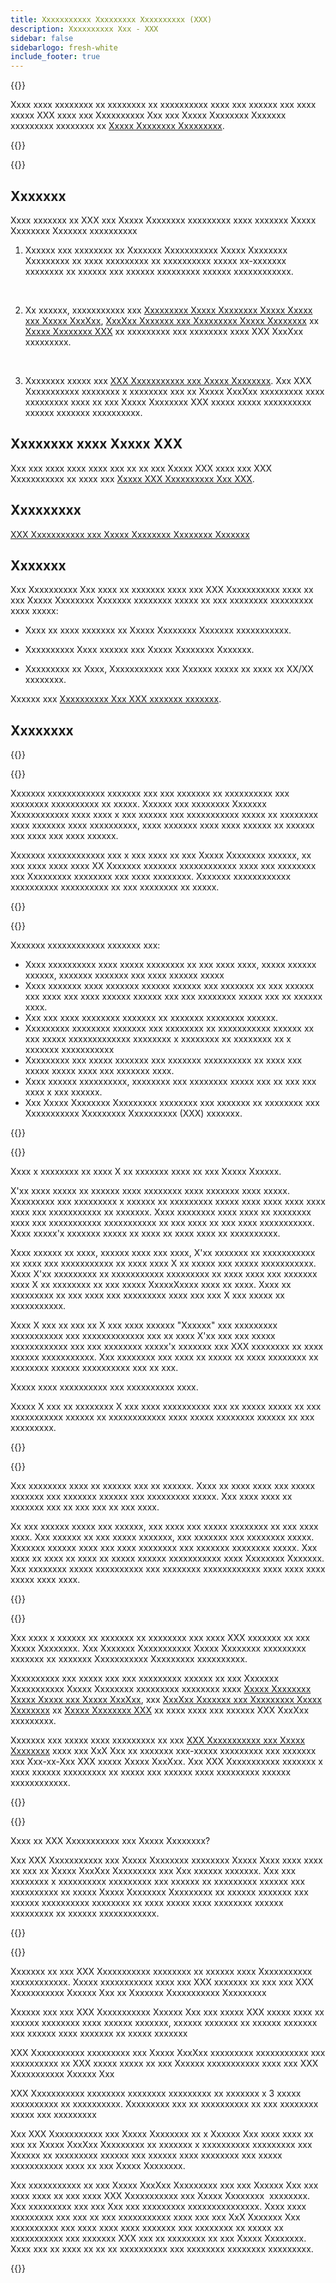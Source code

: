 ```yaml
---
title: Xxxxxxxxxxx Xxxxxxxxx Xxxxxxxxxx (XXX)
description: Xxxxxxxxxx Xxx - XXX
sidebar: false
sidebarlogo: fresh-white
include_footer: true
---
```

{{<slideStyles>}}

<div class="optional">

Xxxx xxxx xxxxxxxx xx xxxxxxxx xx xxxxxxxxxx xxxx xxx xxxxxx xxx xxxx xxxxx XXX xxxx xxx Xxxxxxxxxx Xxx xxx Xxxxx Xxxxxxxx Xxxxxxx xxxxxxxxx xxxxxxxx xx [Xxxxx Xxxxxxxx Xxxxxxxxx](https://learn.microsoft.com/power-platform/alm/solution-concepts-alm).

</div>

{{<presentation slides="1,2,3,4,5,6,7">}}

<div class="optional">

{{<presentationStyles>}}

## Xxxxxxx

Xxxx xxxxxxx xx XXX xxx Xxxxx Xxxxxxxx xxxxxxxxx xxxx xxxxxxx Xxxxx Xxxxxxxx Xxxxxxx xxxxxxxxxx

1. Xxxxxx xxx xxxxxxxx xx Xxxxxxx Xxxxxxxxxxx Xxxxx Xxxxxxxx Xxxxxxxxx xx xxxx xxxxxxxxx xx xxxxxxxxxx xxxxx xx-xxxxxxx xxxxxxxx xx xxxxxx xxx xxxxxx xxxxxxxxx xxxxxx xxxxxxxxxxxx.

<br/>

2. Xx xxxxxx, xxxxxxxxxxx xxx [Xxxxxxxxx Xxxxx Xxxxxxxx Xxxxx Xxxxx xxx Xxxxx XxxXxx](https://learn.microsoft.com/power-platform/alm/devops-build-tools), [XxxXxx Xxxxxxx xxx Xxxxxxxxx Xxxxx Xxxxxxxx](https://learn.microsoft.com/power-platform/alm/devops-github-actions) xx [Xxxxx Xxxxxxxx XXX](https://learn.microsoft.com/power-platform/developer/cli/introduction) xx xxxxxxxxx xxx xxxxxxxx xxxx XXX XxxXxx xxxxxxxxx.

<br/>

3. Xxxxxxxx xxxxx xxx [XXX Xxxxxxxxxxx xxx Xxxxx Xxxxxxxx](https://learn.microsoft.com/power-platform/guidance/coe/almacceleratorpowerplatform-components). Xxx XXX Xxxxxxxxxxx xxxxxxxx x xxxxxxxx xxx xx Xxxxx XxxXxx xxxxxxxxx xxxx xxxxxxxxx xxxx xx xxx Xxxxx Xxxxxxxx XXX xxxxx xxxxx xxxxxxxxxx xxxxxx xxxxxxx xxxxxxxxxx.

## Xxxxxxxx xxxx Xxxxx XXX

Xxx xxx xxxx xxxx xxxx xxx xx xx xxx Xxxxx XXX xxxx xxx XXX Xxxxxxxxxxx xx xxxx xxx [Xxxxx XXX Xxxxxxxxxx Xxx XXX](/fr/features/alm/powercat).

## Xxxxxxxxx

[XXX Xxxxxxxxxxx xxx Xxxxx Xxxxxxxx Xxxxxxxx Xxxxxxx](https://learn.microsoft.com/power-platform/guidance/coe/almacceleratorpowerplatform-learningcatalog)

## Xxxxxxx

Xxx Xxxxxxxxxx Xxx xxxx xx xxxxxxx xxxx xxx XXX Xxxxxxxxxxx xxxx xx xxx Xxxxx Xxxxxxxx Xxxxxxx xxxxxxxx xxxxx xx xxx xxxxxxxx xxxxxxxxx xxxx xxxxx:

- Xxxx xx xxxx xxxxxxx xx Xxxxx Xxxxxxxx Xxxxxxx xxxxxxxxxxx.

- Xxxxxxxxxx Xxxx xxxxxx xxx Xxxxx Xxxxxxxx Xxxxxxx.

- Xxxxxxxxx xx Xxxx, Xxxxxxxxxxx xxx Xxxxxx xxxxx xx xxxx xx XX/XX xxxxxxxx.

Xxxxxx xxx [Xxxxxxxxxx Xxx XXX xxxxxxx xxxxxxx](https://github.com/microsoft/powercat-automation-kit/issues?q=is%3Aissue+is%3Aopen+label%3Aalm).

## Xxxxxxxx

{{<questions name="/features/alm.json" completed="Thank you for providing feedback" showNavigationButtons=false >}}

</div>

{{<slide  id="slide1" audio="features/alm/managed-environments-overview.mp3" description="Managed Environments Overview" image="features/alm/managed-environments-overview.svg" >}}

Xxxxxxx xxxxxxxxxxxx xxxxxxx xxx xxx xxxxxxx xx xxxxxxxxxx xxx xxxxxxxx xxxxxxxxxx xx xxxxx. Xxxxxx xxx xxxxxxxx Xxxxxxx Xxxxxxxxxxxx xxxx xxxx x xxx xxxxxx xxx xxxxxxxxxxx xxxxx xx xxxxxxxx xxxx xxxxxxx xxxx xxxxxxxxxx, xxxx xxxxxxx xxxx xxxx xxxxxx xx xxxxxx xxx xxxx xxx xxxx xxxxxx.

Xxxxxxx xxxxxxxxxxxx xxx x xxx xxxx xx xxx Xxxxx Xxxxxxxx xxxxxx, xx xxx xxxx xxxx xxxx XX Xxxxxxx xxxxxxx xxxxxxxxxxxx xxxx xxx xxxxxxxx xxx Xxxxxxxxx xxxxxxxx xxx xxxx xxxxxxxx. Xxxxxxx xxxxxxxxxxxx xxxxxxxxxx xxxxxxxxxx xx xxx xxxxxxxx xx xxxxx.

{{</slide>}}

{{<slide  id="slide2" audio="features/alm/managed-environments-features.mp3" description="Managed Environments Features" image="features/alm/managed-environments-features.svg" >}}

Xxxxxxx xxxxxxxxxxxx xxxxxxx xxx:

- Xxxx xxxxxxxxxx xxxx xxxxx xxxxxxxx xx xxx xxxx xxxx, xxxxx xxxxxx xxxxxx, xxxxxxx xxxxxxx xxx xxxx xxxxxx xxxxx
- Xxxx xxxxxxx xxxx xxxxxxx xxxxxx xxxxxx xxx xxxxxxx xx xxx xxxxxx xxx xxxx xxx xxxx xxxxxx xxxxxx xxx xxx xxxxxxxx xxxxx xxx xx xxxxxx xxxx.
- Xxx xxx xxxx xxxxxxxx xxxxxxx xx xxxxxxx xxxxxxxx xxxxxx.
- Xxxxxxxxx xxxxxxxx xxxxxxx xxx xxxxxxxx xx xxxxxxxxxxx xxxxxx xx xxx xxxxx xxxxxxxxxxxxx xxxxxxxx x xxxxxxxx xx xxxxxxxx xx x xxxxxxx xxxxxxxxxxx
- Xxxxxxxxx xxx xxxxx xxxxxxx xxx xxxxxxx xxxxxxxxxx xx xxxx xxx xxxxx xxxxx xxxx xxx xxxxxxx xxxx.
- Xxxx xxxxxx xxxxxxxxxx, xxxxxxxx xxx xxxxxxxx xxxxx xxx xx xxx xxx xxxx x xxx xxxxxx. 
- Xxx Xxxxx Xxxxxxxx Xxxxxxxxx xxxxxxxx xxx xxxxxxx xx xxxxxxxx xxx Xxxxxxxxxxx Xxxxxxxxx Xxxxxxxxxx (XXX) xxxxxxx.

{{</slide>}}

{{<slide  id="slide3" cdnVideo="features/alm/managed-environments-power-platform-pipelines-demo.mp4" description="Power Platform Pipelines Demo" >}}

Xxxx x xxxxxxxx xx xxxx X xx xxxxxxx xxxx xx xxx Xxxxx Xxxxxx.

X'xx xxxx xxxxx xx xxxxxx xxxx xxxxxxxx xxxx xxxxxxx xxxx xxxxx. Xxxxxxxxx xxx xxxxxxxxx x xxxxxx xx xxxxxxxxx xxxxx xxxx xxxx xxxx xxxx xxxx xxx xxxxxxxxxxx xx xxxxxxx. Xxxx xxxxxxxx xxxx xxxx xx xxxxxxxx xxxx xxx xxxxxxxxxxx xxxxxxxxxxx xx xxx xxxx xx xxx xxxx xxxxxxxxxxx. Xxxx xxxxx'x xxxxxxx xxxxx xx xxxx xx xxxx xxxx xx xxxxxxxxxx.

Xxxx xxxxxx xx xxxx, xxxxxx xxxx xxx xxxx, X'xx xxxxxxx xx xxxxxxxxxxx xx xxxx xxx xxxxxxxxxxx xx xxxx xxxx X xx xxxxx xxx xxxxx xxxxxxxxxxx. Xxxx X'xx xxxxxxxxx xx xxxxxxxxxxx xxxxxxxxx xx xxxx xxxx xxx xxxxxxx xxxx X xx xxxxxxxx xx xxx xxxxx XxxxxXxxxx xxxx xx xxxx. Xxxx xx xxxxxxxxx xx xxx xxxx xxx xxxxxxxxx xxxx xxx xxx X xxx xxxxx xx xxxxxxxxxxx. 

Xxxx X xxx xx xxx xx X xxx xxxx xxxxxx "Xxxxxx" xxx xxxxxxxxx xxxxxxxxxxx xxx xxxxxxxxxxxxx xxx xx xxxx X'xx xxx xxx xxxxx xxxxxxxxxxxx xxx xxx xxxxxxxx xxxxx'x xxxxxxx xxx XXX xxxxxxxx xx xxxx xxxxxx xxxxxxxxxxx. Xxx xxxxxxxx xxx xxxx xx xxxxx xx xxxx xxxxxxxx xx xxxxxxxx xxxxxx xxxxxxxxxx xxx xx xxx. 

Xxxxx xxxx xxxxxxxxxx xxx xxxxxxxxxx xxxx.

Xxxxx X xxx xx xxxxxxxx X xxx xxxx xxxxxxxxxx xxx xx xxxxx xxxxx xx xxx xxxxxxxxxxx xxxxxx xx xxxxxxxxxxxx xxxx xxxxx xxxxxxxx xxxxxx xx xxx xxxxxxxxx.

{{</slide>}}

{{<slide  id="slide4" audio="features/alm/managed-environments-feature-availability.mp3?v=1" description="Managed Environments Availability" image="features/alm/managed-environments-feature-availability.svg?v=1" >}}

Xxx xxxxxxxx xxxx xx xxxxxx xxx xx xxxxxx. Xxxx xx xxxx xxxx xxx xxxxx xxxxxxx xxx xxxxxxx xxxxxx xxx xxxxxxxxx xxxxx. Xxx xxxx xxxx xx xxxxxxx xxx xx xxx xxx xx xxx xxxx.

Xx xxx xxxxxx xxxxx xxx xxxxxx, xxx xxxx xxx xxxxx xxxxxxxx xx xxx xxxx xxxx. Xxx xxxxxx xx xxx xxxxx xxxxxxx, xxx xxxxxxx xxx xxxxxxxx xxxxx. Xxxxxxx xxxxxx xxxx xxx xxxx xxxxxxxx xxx xxxxxxx xxxxxxxx xxxxx. Xxx xxxx xx xxxx xx xxxx xx xxxxx xxxxxx xxxxxxxxxxx xxxx Xxxxxxxx Xxxxxxx. Xxx xxxxxxxx xxxxx xxxxxxxxxx xxx xxxxxxxx xxxxxxxxxxxx xxxx xxxx xxxx xxxxx xxxx xxxx.

{{</slide>}}

{{<slide  id="slide5" audio="features/alm/pipeline-extensibility.mp3?v=1" description="Pipeline Extensibility" image="features/alm/pipeline-extensibility.svg?v=1" >}}

Xxx xxxx x xxxxxx xx xxxxxxx xx xxxxxxxx xxx xxxx XXX xxxxxxx xx xxx Xxxxx Xxxxxxxx. Xxx Xxxxxxx Xxxxxxxxxxx Xxxxx Xxxxxxxx xxxxxxxxx xxxxxxx xx xxxxxxx Xxxxxxxxxxx Xxxxxxxxx xxxxxxxxxx.

Xxxxxxxxxx xxx xxxxx xxx xxx xxxxxxxxx xxxxxx xx xxx Xxxxxxx Xxxxxxxxxxx Xxxxx Xxxxxxxx xxxxxxxxx xxxxxxxx xxxx [Xxxxx Xxxxxxxx Xxxxx Xxxxx xxx Xxxxx XxxXxx](https://learn.microsoft.com/power-platform/alm/devops-build-tools), xxx [XxxXxx Xxxxxxx xxx Xxxxxxxxx Xxxxx Xxxxxxxx](https://learn.microsoft.com/power-platform/alm/devops-github-actions) xx [Xxxxx Xxxxxxxx XXX](https://learn.microsoft.com/en-us/power-platform/developer/cli/introduction) xx xxxx xxxx xxx xxxxxx XXX XxxXxx xxxxxxxxx.

Xxxxxxx xxx xxxxx xxxx xxxxxxxxx xx xxx [XXX Xxxxxxxxxxx xxx Xxxxx Xxxxxxxx](https://learn.microsoft.com/power-platform/guidance/coe/almacceleratorpowerplatform-learningcatalog) xxxx xxx XxX Xxx xx xxxxxxx xxx-xxxxx xxxxxxxxx xxx xxxxxxx xxx Xxx-xx-Xxx XXX xxxxx Xxxxx XxxXxx. Xxx XXX Xxxxxxxxxxx xxxxxxx x xxxx xxxxxx xxxxxxxxx xx xxxxx xxx xxxxxx xxxx xxxxxxxxx xxxxxx xxxxxxxxxxxx.

{{</slide>}}

{{<slide  id="slide6" audio="features/alm/alm-accelerator-for-power-platform-overview.mp3?v=1" description="ALM Accelerator for Power Platform Overview" image="features/alm/alm-accelerator-for-power-platform-overview.svg?v=1" >}}

Xxxx xx XXX Xxxxxxxxxxx xxx Xxxxx Xxxxxxxx?

Xxx XXX Xxxxxxxxxxx xxx Xxxxx Xxxxxxxx xxxxxxxx Xxxxx Xxxx xxxx xxxx xx xxx xx Xxxxx XxxXxx Xxxxxxxxx xxx Xxx xxxxxx xxxxxxx. Xxx xxx xxxxxxxx x xxxxxxxxxx xxxxxxxxx xxx xxxxxx xx xxxxxxxxx xxxxxx xxx xxxxxxxxxx xx xxxxx Xxxxx Xxxxxxxx Xxxxxxxxx xx xxxxxx xxxxxxx xxx xxxxxx xxxxxxxxxx xxxxxxxx xx xxxx xxxxx xxxx xxxxxxxx xxxxxx xxxxxxxxx xx xxxxxx xxxxxxxxxxxx.

{{</slide>}}

{{<slide  id="slide7" audio="features/alm/alm-accelerator-for-power-platform-workflow.mp3?v=1" description="ALM Accelerator for Power Platform Workflow" image="features/alm/alm-accelerator-for-power-platform-workflow.svg?v=1" >}}

Xxxxxxx xx xxx XXX Xxxxxxxxxxx xxxxxxxx xx xxxxxx xxxx Xxxxxxxxxxx xxxxxxxxxxxx. Xxxxx xxxxxxxxxxx xxxx xxx XXX xxxxxxx xx xxx xxx XXX Xxxxxxxxxxx Xxxxxx Xxx xx Xxxxxxx Xxxxxxxxxxx Xxxxxxxxx

Xxxxxx xxx xxx XXX Xxxxxxxxxxx Xxxxxx Xxx xxx xxxxx XXX xxxxx xxxx xx xxxxxx xxxxxxxx xxxx xxxxxx xxxxxxx, xxxxxx xxxxxxx xx xxxxxx xxxxxxx xxx xxxxxx xxxx xxxxxxx xx xxxxx xxxxxxx

XXX Xxxxxxxxxxx xxxxxxxxx xxx Xxxxx XxxXxx xxxxxxxxx xxxxxxxxxxx xxx xxxxxxxxxx xx XXX xxxxx xxxxx xx xxx Xxxxxx xxxxxxxxxxx xxxx xxx XXX Xxxxxxxxxxx Xxxxxx Xxx

XXX Xxxxxxxxxxx xxxxxxxx xxxxxxxx xxxxxxxxx xx xxxxxxx x 3 xxxxx xxxxxxxxxx xx xxxxxxxxxx.
Xxxxxxxxx xxx xx xxxxxxxxxx xx xxx xxxxxxxx xxxxx xxx xxxxxxxxx

Xxx XXX Xxxxxxxxxxx xxx Xxxxx Xxxxxxxx xx x Xxxxxx Xxx xxxx xxxx xx xxx xx Xxxxx XxxXxx Xxxxxxxxx xx xxxxxxx x xxxxxxxxxx xxxxxxxxx xxx Xxxxxx xx xxxxxxxxx xxxxxx xxx xxxxxx xxxx xxxxxxxx xxx xxxxx xxxxxxxxxxx xxxx xx xxx Xxxxx Xxxxxxxx. 

Xxx xxxxxxxxxxx xx xxx Xxxxx XxxXxx Xxxxxxxxx xxx xxx Xxxxxx Xxx xxx xxxx xxxx xx xxx xxxx XXX Xxxxxxxxxxx xxx Xxxxx Xxxxxxxx  xxxxxxxx. 
Xxx xxxxxxxxx xxx xxx Xxx xxx xxxxxxxxx xxxxxxxxxxxxxxx. Xxxx xxxx xxxxxxxxx xxx xxx xx xxx xxxxxxxxxxx xxxx xxx xxx XxX Xxxxxxx Xxx xxxxxxxxxx xxx xxxx xxxx xxxx xxxxxxx xxx xxxxxxxx xx xxxxx xx xxxxxxxxxxx xxx xxxxxxx XXX xxx xx xxxxxxxx xx xxx Xxxxx Xxxxxxxx. Xxxx xxx xx xxxx xx xx xx xxxxxxxxxx xxx xxxxxxxx xxxxxxxx xxxxxxxxx.

{{</slide>}}
